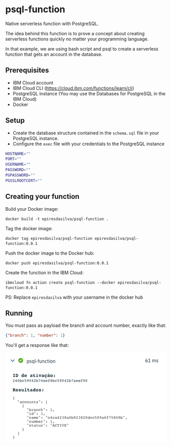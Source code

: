 # psql-function

Native serverless function with PostgreSQL.

The idea behind this function is to prove a concept about creating serverless functions quickly no matter your programming language.

In that example, we are using bash script and psql to create a serverless function that gets an account in the database.

## Prerequisites

* IBM Cloud account
* IBM Cloud CLI (https://cloud.ibm.com/functions/learn/cli)
* PostgreSQL instance (You may use the Databases for PostgreSQL in the IBM Cloud)
* Docker

## Setup

* Create the database structure contained in the `schema.sql` file in your PostgreSQL instance.
* Configure the `exec` file with your credentials to the PostgreSQL instance
```bash
HOSTNAME=""
PORT=""
USERNAME=""
PASSWORD=""
PGPASSWORD=""
PGSSLROOTCERT=""
```

## Creating your function

Build your Docker image:
```
docker build -t epiresdasilva/psql-function .
```

Tag the docker image:
```
docker tag epiresdasilva/psql-function epiresdasilva/psql-function:0.0.1
```

Push the docker image to the Docker hub:
```
docker push epiresdasilva/psql-function:0.0.1
```

Create the function in the IBM Cloud:
```
ibmcloud fn action create psql-function --docker epiresdasilva/psql-function:0.0.1
```

PS: Replace `epiresdasilva` with your username in the docker hub

## Running

You must pass as payload the branch and account number, exactly like that:
```json
{"branch": 1, "number": 1}
```

You'll get a response like that:

![](images/psql-function-activation.png)